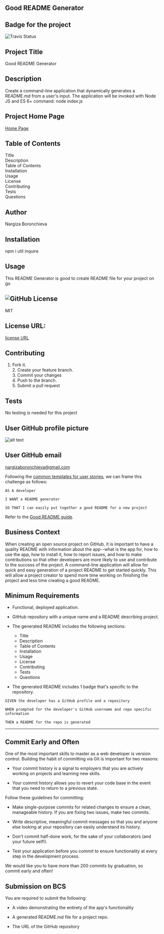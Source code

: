 ## Good README Generator

## Badge for the project
![Travis Status](https://img.shields.io/travis/:githubUsername/:repository)


## Project Title
Good README Generator

## Description
Create a command-line application that dynamically generates a README.md from a user's input. The application will be invoked with Node JS and ES 6+ command: node index.js

## Project Home Page
[Home Page](https://github.com/nargizaboronchieva/Good-ReadMe-Generator)

## Table of Contents
Title <br /> Description <br /> Table of Contents<br /> Installation<br /> Usage <br /> License  <br /> Contributing <br /> Tests  <br /> Questions 

## Author
Nargiza Boronchieva

## Installation

npm i util inquire

## Usage
This README Generator is good to create README file for your project on go 

## ![GitHub](https://img.shields.io/github/license/nargizaboronchieva/Good-ReadMe-Generator?color=gr&style=for-the-badge) License
MIT

## License URL:
[license URL](https://github.com/nargizaboronchieva/Good-ReadMe-Generator/blob/master/LICENSE)


## Contributing
1. Fork it.  <br /> 2. Create your feature branch.<br />    3. Commit your changes <br /> 4. Push to the branch. <br /> 5. Submit a pull request 


## Tests
No testing is needed for this project

##  User GitHub profile picture
![alt text](https://github.com/nargizaboronchieva)
## User GitHub email
nargizaboronchieva@gmail.com 

Following the [common templates for user stories](https://en.wikipedia.org/wiki/User_story#Common_templates), we can frame this challenge as follows:

```
AS A developer

I WANT a README generator

SO THAT I can easily put together a good README for a new project
```

Refer to the [Good README guide](../../01-HTML-Git-CSS/04-Supplemental/Good-README-Guide/README.md).

## Business Context

When creating an open source project on GitHub, it is important to have a quality README with information about the app--what is the app for, how to use the app, how to install it, how to report issues, and how to make contributions so that other developers are more likely to use and contribute to the success of the project. A command-line application will allow for quick and easy generation of a project README to get started quickly. This will allow a project creator to spend more time working on finishing the project and less time creating a good README.

## Minimum Requirements

* Functional, deployed application.

* GitHub repository with a unique name and a README describing project.

* The generated README includes the following sections: 
  * Title
  * Description
  * Table of Contents
  * Installation
  * Usage
  * License
  * Contributing
  * Tests
  * Questions

* The generated README includes 1 badge that's specific to the repository.

```
GIVEN the developer has a GitHub profile and a repository

WHEN prompted for the developer's GitHub username and repo specific information

THEN a README for the repo is generated
```
- - -

## Commit Early and Often

One of the most important skills to master as a web developer is version control. Building the habit of committing via Git is important for two reasons:

* Your commit history is a signal to employers that you are actively working on projects and learning new skills.

* Your commit history allows you to revert your code base in the event that you need to return to a previous state.

Follow these guidelines for committing:

* Make single-purpose commits for related changes to ensure a clean, manageable history. If you are fixing two issues, make two commits.

* Write descriptive, meaningful commit messages so that you and anyone else looking at your repository can easily understand its history.

* Don't commit half-done work, for the sake of your collaborators (and your future self!).

* Test your application before you commit to ensure functionality at every step in the development process.

We would like you to have more than 200 commits by graduation, so commit early and often!

## Submission on BCS

You are required to submit the following:

* A video demonstrating the entirety of the app's functionality 

* A generated README.md file for a project repo.

* The URL of the GitHub repository

